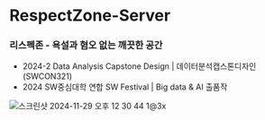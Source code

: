 # RespectZone-Server
### 리스펙존 - 욕설과 혐오 없는 깨끗한 공간

- 2024-2 Data Analysis Capstone Design | 데이터분석캡스톤디자인 (SWCON321)
- 2024 SW중심대학 연합 SW Festival | Big data & AI 출품작

![스크린샷 2024-11-29 오후 12 30 44 1@3x](https://github.com/user-attachments/assets/387c841d-31e5-4029-a93f-915d32eac08e)
